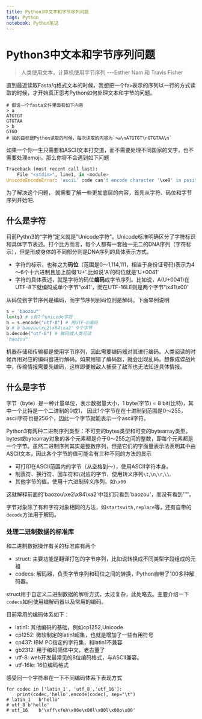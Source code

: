 ```yaml
---
title: Python3中文本和字节序列问题
tags: Python
notebook: Python笔记
---
```


<!-- @import "[TOC]" {cmd="toc" depthFrom=1 depthTo=6 orderedList=false} -->

# Python3中文本和字节序列问题

> 人类使用文本，计算机使用字节序列 ---Esther Nam 和 Travis Fisher

直到最近读取Fasta/q格式文本的时候，我想把一个fa`>`表示的序列以一行的方式读取的时候，才开始真正思考Python如何处理文本和字节的问题。

```shell
# 假设一个fasta文件里面有如下内容
> a
ATGTGT
GTGTAA
> b
GTGD
# 我的目标是Python读取的时候，每次读取的内容为`>a\nATGTGT\nGTGTAA\n`
```

如果一个你一生只需要和ASCII文本打交道，而不需要处理不同国家的文字，也不需要处理emoji，那么你将不会遇到如下问题

```Python
Traceback (most recent call last):
    File "<stdin>", line1, in <module>
UnicodeEncodeError: 'ascii' code can't encode character '\xe9' in position 3: ordinal not in range(128)
```

为了解决这个问题， 就需要了解一些更加底层的内容，首先从字符、码位和字节序列开始吧.

## 什么是字符

目前Pythn3的“字符”定义就是“Unicode字符”。Unicode标准明确区分了字符标识和具体字节表述。打个比方而言，每个人都有一套独一无二的DNA序列（字符标示），但是形成身体的不同部分则是DNA序列的具体表示方式。

- 字符的标示，也称之为**码位**（范围是0～1,114,111，相当于身份证号码)表示为4～6个十六进制且加上前缀’U+'.比如说'A'的码位就是'U+0041'
- 字符的具体表述，就是字符的码位**编码**成字节序列。比如说，A(U+0041)在UTF-8下就编码成单个字节'\x41'，而在UTF-16LE则是两个字节'\x41\x00'

从码位到字节序列是编码，而字节序列到码位则是解码。下面举例说明

```Python
s = 'baozou™'
len(s) # s有7个unicode字符
b = s.encode("utf-8") # 用UTF-8编码
b # b'baozou\xe2\x84\xa2' 9个字节
b.decode("utf-8") # 解码成人类可读
'baozou™'
```

机器存储和传输都是使用字节序列，因此需要编码器对其进行编码。人类阅读的时候再用对应的编码器进行解码。如果用错了编码器，就会出现乱码。想像成谍战片中，传输情报需要先编码，这样即便被敌人捕获了敌军也无法知道具体情报。

## 什么是字节

字节（byte）是一种计量单位，表示数据量大小，1 byte(字节) = 8 bit(比特)，其中一个比特是一个二进制的0或1， 因此1个字节在在十进制到范围是0～255，ascii字符也是256个，因此一个字节就能表示一个ascii字符。

Python3有两种二进制序列类型：不可变的bytes类型和可变的bytearray类型。bytes或bytearray对象的各个元素都是介于0～255之间的整数，即每个元素都是一个字节。虽然二进制序列其实是整数序列，但是它们的字面量表示法表明其中由ASCII文本，因此各个字节的值可能会有三种不同的方法的显示

- 可打印在ASCII范围内的字节（从空格到～），使用ASCII字符本身。
- 制表符、换行符、回车符和\对应的字节，使用转义序列`\t`,`\n`,`\r`,`\\`.
- 其他字节的值，使用十六进制转义序列，如`\x00`

这就解释前面的'baozou\xe2\x84\xa2'中我们只看到'baozou'，而没有看到'™'。

字节对象除了有和字符对象相同的方法，如`startswith,replace`等，还有自带的`decode`方法用于解码。

### 处理二进制数据的标准库

和二进制数据操作有关的标准库有两个

- struct: 主要功能是翻译打包的字节序列，比如说转换成不同类型字段组成的元祖
- codecs: 解码器，负责字节序列和码位之间的转换，Python自带了100多种解码器。

struct用于自定义二进制数据的解析方式，太过复杂，此处略去。主要介绍一下`codecs`如何使用编解码器以及常用的编码。

目前常用的编码体系如下：

- latin1: 其他编码的基础，例如cp1252,Unicode
- cp1252: 微软制定的latin1超集，也就是增加了一些有用符号
- cp437: IBM PC指定的字符集，和latin1不兼容
- gb2312: 用于编码简体中文，老古董了
- utf-8: web开发最常见的8位编码格式，与ASCII兼容。
- utf-16le: 16位编码格式

感受同一个字符串在一下不同编码体系下表现方式

```shell
for codec in ['latin_1', 'utf_8','utf_16']:
    print(codec,'hello'.encode(codec), sep="\t")
# latin_1	b'hello'
# utf_8	b'hello'
# utf_16	b'\xff\xfeh\x00e\x00l\x00l\x00o\x00'
```